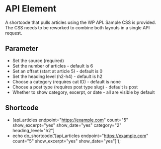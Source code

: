 # API Element
 A shortcode that pulls articles using the WP API. Sample CSS is provided. The CSS needs to be reworked to combine both layouts in a single API request.

 ## Parameter
- Set the source (required)
- Set the number of articles - default is 6
- Set an offset (start at article 5) - default is 0
- Set the heading level (h2-h4) - default is h2
- Choose a category (requires cat ID) - default is none
- Choose a post type (requires post type slug) - default is post
- Whether to show category, excerpt, or date - all are visible by default

## Shortcode

- [api_articles endpoint="https://example.com" count="5" show_excerpt="yes" show_date="yes" category="2" heading_level="h2"] 
- echo do_shortcode('[api_articles endpoint="https://example.com" count="5" show_excerpt="yes" show_date="yes"]');
